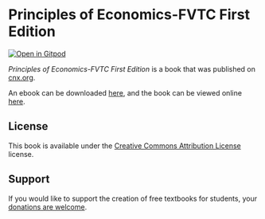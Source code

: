 # Principles of Economics-FVTC    First Edition

[![Open in Gitpod](https://gitpod.io/button/open-in-gitpod.svg)](https://gitpod.io/from-referrer/)

_Principles of Economics-FVTC    First Edition_ is a book that was published on [cnx.org](https://cnx.org/).

An ebook can be downloaded [here](https://github.com/cnx-user-books/cnxbook-principles-of-economics-fvtc-first-edition/releases/latest), and the book can be viewed online [here](https://github.com/cnx-user-books/cnxbook-principles-of-economics-fvtc-first-edition/releases/latest).

## License
This book is available under the [Creative Commons Attribution License](./LICENSE) license.

## Support
If you would like to support the creation of free textbooks for students, your [donations are welcome](https://riceconnect.rice.edu/donation/support-openstax-banner).
